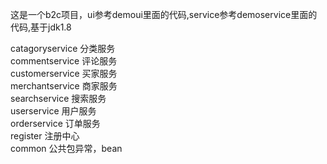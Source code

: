 这是一个b2c项目，ui参考demoui里面的代码,service参考demoservice里面的代码,基于jdk1.8

catagoryservice 分类服务<br/>
commentservice 评论服务<br/>
customerservice 买家服务<br/>
merchantservice 商家服务<br/>
searchservice 搜索服务<br/>
userservice 用户服务<br/>
orderservice 订单服务<br/>
register 注册中心<br/>
common 公共包异常，bean
